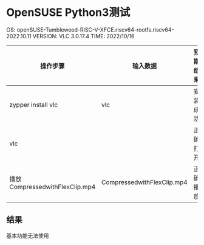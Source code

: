 # OpenSUSE Python3测试

OS: openSUSE-Tumbleweed-RISC-V-XFCE.riscv64-rootfs.riscv64-2022.10.11
VERSION: VLC 3.0.17.4
TIME: 2022/10/16

| 操作步骤                                 | 输入数据                       | 预期结果                      | 实际结果                      | 测试结果  | 附件              |
| --------------------------------------- | ---------------------------- | ---------------------------- | ---------------------------- | -------- | ---------------- |
| zypper install vlc                      | vlc                          | 安装成功                      | 安装成功                      | 成功      | install.png      |
| vlc                                     |                              | 正确打开                      | 正确打开                      | 成功      | start.png        |
| 播放CompressedwithFlexClip.mp4           | CompressedwithFlexClip.mp4   | 正确播放                      | 播放失败                      | 失败      | mp4.png          |

## 结果

基本功能无法使用
